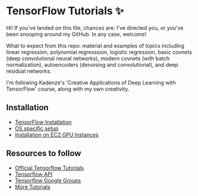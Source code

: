 # TensorFlow Tutorials ✨

Hi! If you've landed on this file, chances are:
I've directed you, or you've been snooping around my GitHub. In any case, welcome!

What to expect from this repo: material and examples of topics including linear regression, polynomial regresssion, logistic regression, basic covnets (deep convolutional neural networks), modern covnets (with batch normalization), autoencoders (denoising and convolutional), and deep residual networks.    

I'm following Kadenze's 'Creative Applications of Deep Learning with TensorFlow' course, along with my own creativity.

## Installation

* [TensorFlow Installation](https://github.com/tensorflow/tensorflow)
* [OS specific setup](https://github.com/tensorflow/tensorFlow/blob/master/tensorflow/g3doc/get_started/os_setup.md)
* [Installation on EC2 GPU Instances](http://eatcodeplay.com/installing-gpu-enabled-tensorflow-with-python-3-4-in-ec2/)

## Resources to follow

* [Official Tensorflow Tutorials](https://www.tensorflow.org/versions/r0.7/tutorials/index.html)
* [Tensorflow API](https://www.tensorflow.org/versions/r0.7/api_docs/python/index.html)
* [Tensorflow Google Groups](https://groups.google.com/a/tensorflow.org/forum/#!forum/discuss)
* [More Tutorials](https://github.com/nlintz/TensorFlow-Tutorials)
